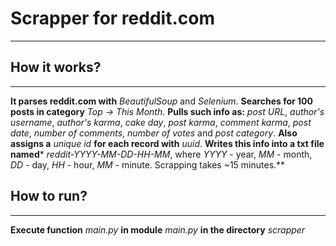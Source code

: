 # Scrapper for reddit.com

---
## How it works?

---
**It parses reddit.com with** _BeautifulSoup_ and _Selenium_. **Searches for 100 posts in category** _Top -> This 
Month_. **Pulls such info as:** _post URL_, _author's username_, _author's karma_, _cake day_, _post karma_, 
_comment karma_, _post date_, _number of comments_, _number of votes_ and _post category_. **Also assigns a**
_unique id_ **for each record with** _uuid_. **Writes this info into a txt file named*** _reddit-YYYY-MM-DD-HH-MM_, 
where _YYYY_ - year, _MM_ - month, _DD_ - day, _HH_ - hour, _MM_ - minute. Scrapping takes ~15 minutes.**

## How to run?

___
**Execute function** _main.py_ **in module** _main.py_ **in the directory** _scrapper_
